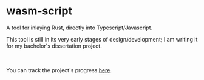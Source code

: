 # wasm-script
A tool for inlaying Rust, directly into Typescript/Javascript.

This tool is still in its very early stages of design/development; I am writing it for my bachelor's dissertation project.

<br><br>
You can track the project's progress [here](https://www.notion.so/Improving-Typescript-through-the-use-of-WebAssembly-e6d41535e69d471a924c433f9f85f938).
